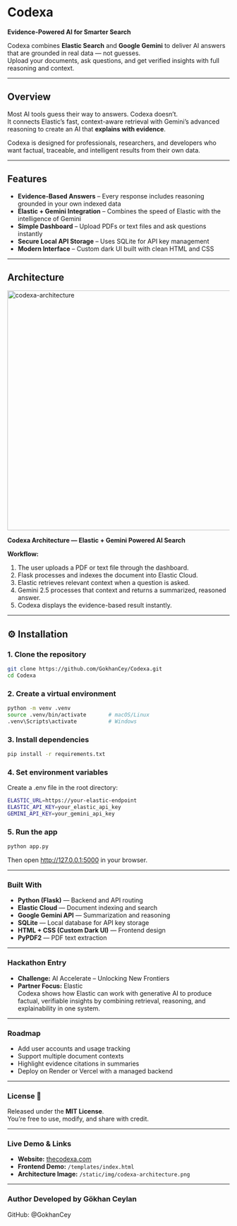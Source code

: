 # Codexa  
**Evidence-Powered AI for Smarter Search**

Codexa combines **Elastic Search** and **Google Gemini** to deliver AI answers that are grounded in real data — not guesses.  
Upload your documents, ask questions, and get verified insights with full reasoning and context.

---

## Overview  
Most AI tools guess their way to answers. Codexa doesn’t.  
It connects Elastic’s fast, context-aware retrieval with Gemini’s advanced reasoning to create an AI that **explains with evidence**.  

Codexa is designed for professionals, researchers, and developers who want factual, traceable, and intelligent results from their own data.

---

## Features  
- **Evidence-Based Answers** – Every response includes reasoning grounded in your own indexed data  
- **Elastic + Gemini Integration** – Combines the speed of Elastic with the intelligence of Gemini  
- **Simple Dashboard** – Upload PDFs or text files and ask questions instantly  
- **Secure Local API Storage** – Uses SQLite for API key management  
- **Modern Interface** – Custom dark UI built with clean HTML and CSS  

---

## Architecture  

<img width="1638" height="543" alt="codexa-architecture" src="https://github.com/user-attachments/assets/b40bbf92-5ca5-496f-8241-b35daeb53bda" />


**Codexa Architecture — Elastic + Gemini Powered AI Search**

**Workflow:**
1. The user uploads a PDF or text file through the dashboard.  
2. Flask processes and indexes the document into Elastic Cloud.  
3. Elastic retrieves relevant context when a question is asked.  
4. Gemini 2.5 processes that context and returns a summarized, reasoned answer.  
5. Codexa displays the evidence-based result instantly.

---

## ⚙️ Installation  

### 1. Clone the repository
```bash
git clone https://github.com/GokhanCey/Codexa.git
cd Codexa
```

### 2. Create a virtual environment
```bash
python -m venv .venv
source .venv/bin/activate       # macOS/Linux  
.venv\Scripts\activate          # Windows
```

### 3. Install dependencies
```bash
pip install -r requirements.txt
```

### 4. Set environment variables
Create a .env file in the root directory:
```bash
ELASTIC_URL=https://your-elastic-endpoint
ELASTIC_API_KEY=your_elastic_api_key
GEMINI_API_KEY=your_gemini_api_key
```

### 5. Run the app
```bash
python app.py
```
Then open http://127.0.0.1:5000 in your browser.

---

### Built With
- **Python (Flask)** — Backend and API routing  
- **Elastic Cloud** — Document indexing and search  
- **Google Gemini API** — Summarization and reasoning  
- **SQLite** — Local database for API key storage  
- **HTML + CSS (Custom Dark UI)** — Frontend design  
- **PyPDF2** — PDF text extraction  

---

### Hackathon Entry
- **Challenge:** AI Accelerate – Unlocking New Frontiers  
- **Partner Focus:** Elastic  
Codexa shows how Elastic can work with generative AI to produce factual, verifiable insights by combining retrieval, reasoning, and explainability in one system.

---

### Roadmap
- Add user accounts and usage tracking  
- Support multiple document contexts  
- Highlight evidence citations in summaries  
- Deploy on Render or Vercel with a managed backend  

---

### License 📄
Released under the **MIT License**.  
You’re free to use, modify, and share with credit.

---

### Live Demo & Links
- **Website:** [thecodexa.com](https://thecodexa.com)  
- **Frontend Demo:** `/templates/index.html`  
- **Architecture Image:** `/static/img/codexa-architecture.png`  

---

### Author Developed by Gökhan Ceylan 
GitHub: @GokhanCey
